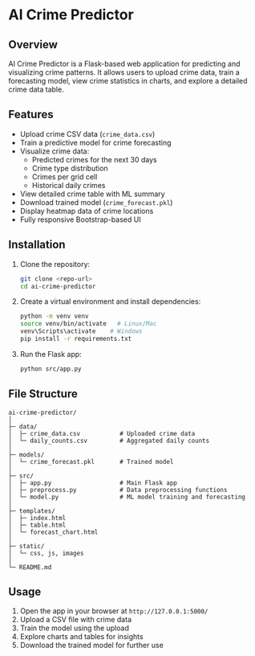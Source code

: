 # AI Crime Predictor

## Overview
AI Crime Predictor is a Flask-based web application for predicting and visualizing crime patterns. It allows users to upload crime data, train a forecasting model, view crime statistics in charts, and explore a detailed crime data table.

## Features
- Upload crime CSV data (`crime_data.csv`)
- Train a predictive model for crime forecasting
- Visualize crime data:
  - Predicted crimes for the next 30 days
  - Crime type distribution
  - Crimes per grid cell
  - Historical daily crimes
- View detailed crime table with ML summary
- Download trained model (`crime_forecast.pkl`)
- Display heatmap data of crime locations
- Fully responsive Bootstrap-based UI

## Installation
1. Clone the repository:
   ```bash
   git clone <repo-url>
   cd ai-crime-predictor
   ```
2. Create a virtual environment and install dependencies:
   ```bash
   python -m venv venv
   source venv/bin/activate   # Linux/Mac
   venv\Scripts\activate    # Windows
   pip install -r requirements.txt
   ```
3. Run the Flask app:
   ```bash
   python src/app.py
   ```

## File Structure
```
ai-crime-predictor/
│
├─ data/
│  ├─ crime_data.csv           # Uploaded crime data
│  └─ daily_counts.csv         # Aggregated daily counts
│
├─ models/
│  └─ crime_forecast.pkl       # Trained model
│
├─ src/
│  ├─ app.py                   # Main Flask app
│  ├─ preprocess.py            # Data preprocessing functions
│  └─ model.py                 # ML model training and forecasting
│
├─ templates/
│  ├─ index.html
│  ├─ table.html
│  └─ forecast_chart.html
│
├─ static/
│  └─ css, js, images
│
└─ README.md
```

## Usage
1. Open the app in your browser at `http://127.0.0.1:5000/`
2. Upload a CSV file with crime data
3. Train the model using the upload
4. Explore charts and tables for insights
5. Download the trained model for further use
